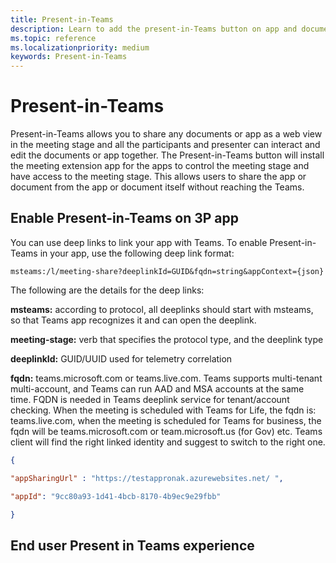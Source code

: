 ```yaml
---
title: Present-in-Teams
description: Learn to add the present-in-Teams button on app and document to share in the meeting stage
ms.topic: reference
ms.localizationpriority: medium
keywords: Present-in-Teams
---
```

# Present-in-Teams

Present-in-Teams allows you to share any documents or app as a web view in the meeting stage and all the participants and presenter can interact and edit the documents or app together. The Present-in-Teams button will install the meeting extension app for the apps to control the meeting stage and have access to the meeting stage.
This allows users to share the app or document from the app or document itself without reaching the Teams.

## Enable Present-in-Teams on 3P app

You can use deep links to link your app with Teams. To enable Present-in-Teams in your app, use the following deep link format:

`msteams:/l/meeting-share?deeplinkId=GUID&fqdn=string&appContext={json}`

The following are the details for the deep links:

**msteams:** according to protocol, all deeplinks should start with msteams, so that Teams app recognizes it and can open the deeplink.​

**meeting-stage:** verb that specifies the protocol type, and the deeplink type​

**deeplinkId:** GUID/UUID used for telemetry correlation​

**fqdn:** teams.microsoft.com or teams.live.com. Teams supports multi-tenant multi-account, and Teams can run AAD and MSA accounts at the same time. FQDN is needed in Teams deeplink service for tenant/account checking. When the meeting is scheduled with Teams for Life, the fqdn is: teams.live.com, when the meeting is scheduled for Teams for business, the fqdn will be teams.microsoft.com or team.microsoft.us (for Gov) etc. Teams client will find the right linked identity and suggest to switch to the right one.​

```json
{ ​

"appSharingUrl" : "https://testappronak.azurewebsites.net/ ", ​

"appId": "9cc80a93-1d41-4bcb-8170-4b9ec9e29fbb" ​

}
```

## End user Present in Teams experience

